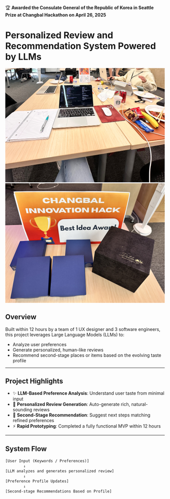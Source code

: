 🏆 **Awarded the Consulate General of the Republic of Korea in Seattle Prize at Changbal Hackathon on April 26, 2025**

# Personalized Review and Recommendation System Powered by LLMs

<img src="./public/assets/hack1.jpeg" width="800"/>
<img src="./public/assets/award.jpeg" width="800"/>

## Overview

Built within 12 hours by a team of 1 UX designer and 3 software engineers, this project leverages Large Language Models (LLMs) to:

- Analyze user preferences
- Generate personalized, human-like reviews
- Recommend second-stage places or items based on the evolving taste profile

---

## Project Highlights

- ✨ **LLM-Based Preference Analysis**: Understand user taste from minimal input
- 📝 **Personalized Review Generation**: Auto-generate rich, natural-sounding reviews
- 🎯 **Second-Stage Recommendation**: Suggest next steps matching refined preferences
- ⚡ **Rapid Prototyping**: Completed a fully functional MVP within 12 hours

---

## System Flow

```plaintext
[User Input (Keywords / Preferences)]
        ↓
[LLM analyzes and generates personalized review]
        ↓
[Preference Profile Updates]
        ↓
[Second-stage Recommendations Based on Profile]
```
